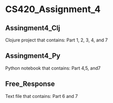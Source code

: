 # CS420_Assignment_4
## Assingment4_Clj
Clojure project that contains: Part 1, 2, 3, 4, and 7
## Assingment4_Py
Python notebook that contains: Part 4,5, and7
## Free_Response
Text file that contains: Part 6 and 7
